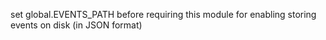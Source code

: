 
set global.EVENTS_PATH before requiring this module for enabling storing events on disk (in JSON format)
